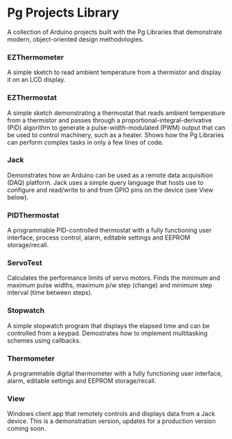 # Pg Projects Library
A collection of Arduino projects built with the Pg Libraries that demonstrate modern, object-oriented design methodologies. 

### EZThermometer
A simple sketch to read ambient temperature from a thermistor and display it on an LCD display.

### EZThermostat
A simple sketch demonstrating a thermostat that reads ambient temperature from a thermistor and passes through a proportional-integral-derivative (PID) algorithm to generate a pulse-width-modulated (PWM) output that can be used to control machinery, such as a heater. Shows how the Pg Libraries can perform complex tasks in only a few lines of code. 

### Jack 
Demonstrates how an Arduino can be used as a remote data acquisition (DAQ) platform. Jack uses a simple query language that hosts use to configure and read/write to and from GPIO pins on the device (see View below). 

### PIDThermostat
A programmable PID-controlled thermostat with a fully functioning user interface, process control, alarm, editable settings and EEPROM storage/recall.

### ServoTest
Calculates the performance limits of servo motors. Finds the minimum and maximum pulse widths, maximum p/w step (change) and minimum step interval (time between steps).

### Stopwatch
A simple stopwatch program that displays the elapsed time and can be controlled from a keypad. Demostrates how to implement multitasking schemes using callbacks.

### Thermometer
A programmable digital thermometer with a fully functioning user interface, alarm, editable settings and EEPROM storage/recall.

### View
Windows client app that remotely controls and displays data from a Jack device. This is a demonstration version, updates for a production version coming soon.
